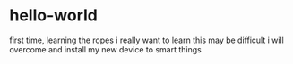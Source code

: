 # hello-world
first time, learning the ropes
i really want to learn
this may be difficult
i will overcome
and install my new device to smart things
